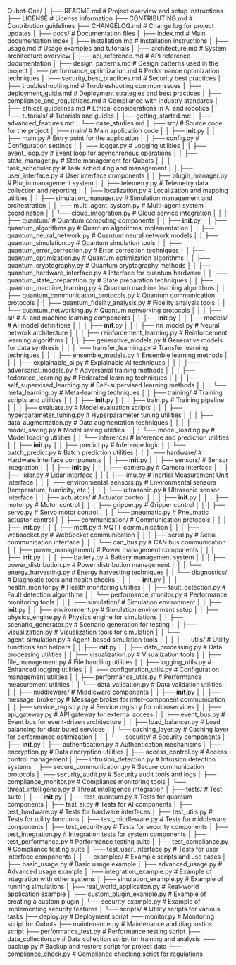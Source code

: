 Qubot-One/
│
├── README.md                     # Project overview and setup instructions
├── LICENSE                       # License information
├── CONTRIBUTING.md               # Contribution guidelines
├── CHANGELOG.md                  # Change log for project updates
│
├── docs/                         # Documentation files
│   ├── index.md                  # Main documentation index
│   ├── installation.md           # Installation instructions
│   ├── usage.md                  # Usage examples and tutorials
│   ├── architecture.md           # System architecture overview
│   ├── api_reference.md          # API reference documentation
│   ├── design_patterns.md         # Design patterns used in the project
│   ├── performance_optimization.md # Performance optimization techniques
│   ├── security_best_practices.md # Security best practices
│   ├── troubleshooting.md         # Troubleshooting common issues
│   ├── deployment_guide.md       # Deployment strategies and best practices
│   ├── compliance_and_regulations.md # Compliance with industry standards
│   ├── ethical_guidelines.md      # Ethical considerations in AI and robotics
│   └── tutorials/                # Tutorials and guides
│       ├── getting_started.md
│       ├── advanced_features.md
│       └── case_studies.md
│
├── src/                          # Source code for the project
│   ├── main/                     # Main application code
│   │   ├── __init__.py
│   │   ├── main.py               # Entry point for the application
│   │   ├── config.py             # Configuration settings
│   │   ├── logger.py             # Logging utilities
│   │   ├── event_loop.py         # Event loop for asynchronous operations
│   │   ├── state_manager.py      # State management for Qubots
│   │   ├── task_scheduler.py      # Task scheduling and management
│   │   ├── user_interface.py      # User interface components
│   │   ├── plugin_manager.py      # Plugin management system
│   │   ├── telemetry.py           # Telemetry data collection and reporting
│   │   ├── localization.py        # Localization and mapping utilities
│   │   ├── simulation_manager.py   # Simulation management and orchestration
│   │   ├── multi_agent_system.py   # Multi-agent system coordination
│   │   └── cloud_integration.py    # Cloud service integration
│   │
│   ├── quantum/                  # Quantum computing components
│   │   ├── __init__.py
│   │   ├── quantum_algorithms.py  # Quantum algorithms implementation
│   │   ├── quantum_neural_network.py # Quantum neural network models
│   │   ├── quantum_simulation.py  # Quantum simulation tools
│   │   ├── quantum_error_correction.py # Error correction techniques
│   │   ├── quantum_optimization.py # Quantum optimization algorithms
│   │   ├── quantum_cryptography.py # Quantum cryptography methods
│   │   ├── quantum_hardware_interface.py # Interface for quantum hardware
│   │   ├── quantum_state_preparation.py # State preparation techniques
│   │   ├── quantum_machine_learning.py # Quantum machine learning algorithms
│   │   ├── quantum_communication_protocols.py # Quantum communication protocols
│   │   ├── quantum_fidelity_analysis.py # Fidelity analysis tools
│   │   └── quantum_networking.py   # Quantum networking protocols
│   │
│   ├── ai/                       # AI and machine learning components
│   │   ├── __init__.py
│   │   ├── models/               # AI model definitions
│   │   │   ├── __init__.py
│   │   │   ├── nn_model.py       # Neural network architecture
│   │   │   ├── reinforcement_learning.py # Reinforcement learning algorithms
│   │   │   ├── generative_models.py # Generative models for data synthesis
│   │   │   ├── transfer_learning.py # Transfer learning techniques
│   │   │   ├── ensemble_models.py # Ensemble learning methods
│   │   │   ├── explainable_ai.py  # Explainable AI techniques
│   │   │   ├── adversarial_models.py # Adversarial training methods
│   │   │   ├── federated_learning.py # Federated learning techniques
│   │   │   ├── self_supervised_learning.py # Self-supervised learning methods
│   │   │   └── meta_learning.py    # Meta-learning techniques
│   │   ├── training/              # Training scripts and utilities
│   │   │   ├── __init__.py
│   │   │   ├── train.py           # Training pipeline
│   │   │   ├── evaluate.py        # Model evaluation scripts
│   │   │   ├── hyperparameter_tuning.py # Hyperparameter tuning utilities
│   │   │   ├── data_augmentation.py # Data augmentation techniques
│   │   │   ├── model_saving.py     # Model saving utilities
│   │   │   └── model_loading.py    # Model loading utilities
│   │   └── inference/             # Inference and prediction utilities
│   │       ├── __init__.py
│   │       ├── predict.py         # Inference logic
│   │       └── batch_predict.py   # Batch prediction utilities
│   │
│   ├── hardware/                  # Hardware interface components
│   │   ├── __init__.py
│   │   ├── sensors/               # Sensor integration
│   │   │   ├── __init__.py
│   │   │   ├── camera.py          # Camera interface
│   │   │   ├── lidar.py           # Lidar interface
│   │   │   ├── imu.py             # Inertial Measurement Unit interface
│   │   │   ├── environmental_sensors.py # Environmental sensors (temperature, humidity, etc.)
│   │   │   └── ultrasonic.py      # Ultrasonic sensor interface
│   │   ├── actuators/             # Actuator control
│   │   │   ├── __init__.py
│   │   │   ├── motor.py           # Motor control
│   │   │   ├── gripper.py         # Gripper control
│   │   │   ├── servo.py           # Servo motor control
│   │   │   └── pneumatic.py       # Pneumatic actuator control
│   │   ├── communication/         # Communication protocols
│   │   │   ├── __init__.py
│   │   │   ├── mqtt.py            # MQTT communication
│   │   │   ├── websocket.py       # WebSocket communication
│   │   │   ├── serial.py          # Serial communication interface
│   │   │   └── can_bus.py         # CAN bus communication
│   │   ├── power_management/      # Power management components
│   │   │   ├── __init__.py
│   │   │   ├── battery.py         # Battery management system
│   │   │   ├── power_distribution.py # Power distribution management
│   │   │   └── energy_harvesting.py # Energy harvesting techniques
│   │   └── diagnostics/           # Diagnostic tools and health checks
│   │       ├── __init__.py
│   │       ├── health_monitor.py   # Health monitoring utilities
│   │       ├── fault_detection.py   # Fault detection algorithms
│   │       └── performance_monitor.py # Performance monitoring tools
│   │
│   ├── simulation/                # Simulation environment
│   │   ├── __init__.py
│   │   ├── environment.py         # Simulation environment setup
│   │   ├── physics_engine.py      # Physics engine for simulations
│   │   ├── scenario_generator.py   # Scenario generation for testing
│   │   ├── visualization.py        # Visualization tools for simulation
│   │   └── agent_simulation.py     # Agent-based simulation tools
│   │
│   ├── utils/                     # Utility functions and helpers
│   │   ├── __init__.py
│   │   ├── data_processing.py      # Data processing utilities
│   │   ├── visualization.py        # Visualization tools
│   │   ├── file_management.py      # File handling utilities
│   │   ├── logging_utils.py        # Enhanced logging utilities
│   │   ├── configuration_utils.py  # Configuration management utilities
│   │   ├── performance_utils.py    # Performance measurement utilities
│   │   └── data_validation.py       # Data validation utilities
│   │
│   ├── middleware/                # Middleware components
│   │   ├── __init__.py
│   │   ├── message_broker.py      # Message broker for inter-component communication
│   │   ├── service_registry.py     # Service registry for microservices
│   │   ├── api_gateway.py          # API gateway for external access
│   │   ├── event_bus.py            # Event bus for event-driven architecture
│   │   ├── load_balancer.py        # Load balancing for distributed services
│   │   └── caching_layer.py        # Caching layer for performance optimization
│   │
│   └── security/                  # Security components
│       ├── __init__.py
│       ├── authentication.py      # Authentication mechanisms
│       ├── encryption.py          # Data encryption utilities
│       ├── access_control.py      # Access control management
│       ├── intrusion_detection.py  # Intrusion detection systems
│       ├── secure_communication.py # Secure communication protocols
│       ├── security_audit.py      # Security audit tools and logs
│       ├── compliance_monitor.py   # Compliance monitoring tools
│       └── threat_intelligence.py  # Threat intelligence integration
│
├── tests/                        # Test suite
│   ├── __init__.py
│   ├── test_quantum.py          # Tests for quantum components
│   ├── test_ai.py               # Tests for AI components
│   ├── test_hardware.py          # Tests for hardware interfaces
│   ├── test_utils.py            # Tests for utility functions
│   ├── test_middleware.py        # Tests for middleware components
│   ├── test_security.py          # Tests for security components
│   ├── test_integration.py       # Integration tests for system components
│   ├── test_performance.py       # Performance testing suite
│   ├── test_compliance.py        # Compliance testing suite
│   └── test_user_interface.py     # Tests for user interface components
│
├── examples/                     # Example scripts and use cases
│   ├── basic_usage.py            # Basic usage example
│   ├── advanced_usage.py         # Advanced usage example
│   ├── integration_example.py     # Example of integration with other systems
│   ├── simulation_example.py      # Example of running simulations
│   ├── real_world_application.py  # Real-world application example
│   ├── custom_plugin_example.py   # Example of creating a custom plugin
│   └── security_example.py        # Example of implementing security features
│
└── scripts/                      # Utility scripts for various tasks
    ├── deploy.py                 # Deployment script
    ├── monitor.py                # Monitoring script for Qubots
    ├── maintenance.py            # Maintenance and diagnostics script
    ├── performance_test.py       # Performance testing script
    ├── data_collection.py        # Data collection script for training and analysis
    ├── backup.py                 # Backup and restore script for project data
    └── compliance_check.py       # Compliance checking script for regulations
